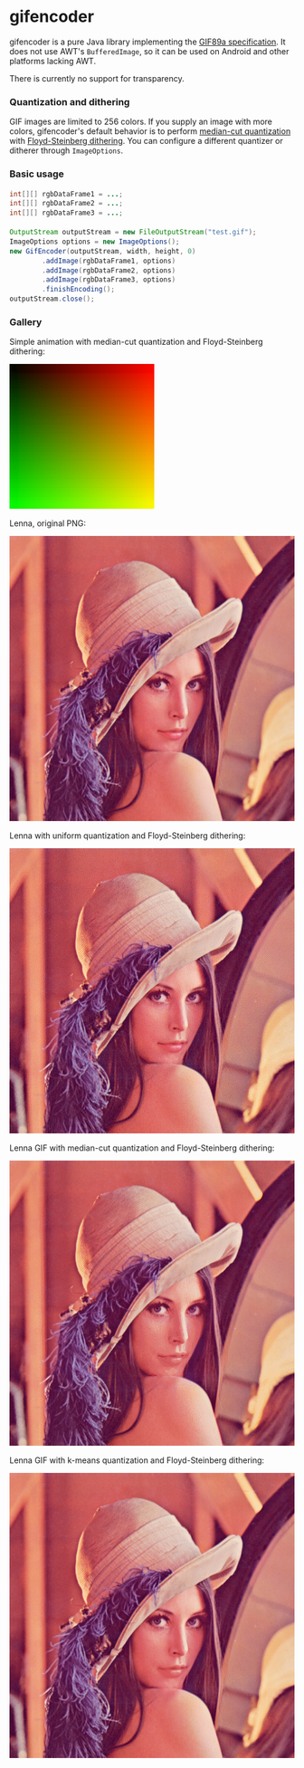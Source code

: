 # gifencoder

gifencoder is a pure Java library implementing the [GIF89a specification](http://www.w3.org/Graphics/GIF/spec-gif89a.txt). It does not use AWT's `BufferedImage`, so it can be used on Android and other platforms lacking AWT.

There is currently no support for transparency.


### Quantization and dithering

GIF images are limited to 256 colors. If you supply an image with more colors, gifencoder's default behavior is to perform [median-cut quantization](http://en.wikipedia.org/wiki/Median_cut) with [Floyd-Steinberg dithering](http://en.wikipedia.org/wiki/Floyd%E2%80%93Steinberg_dithering). You can configure a different quantizer or ditherer through `ImageOptions`.


### Basic usage

```java
int[][] rgbDataFrame1 = ...;
int[][] rgbDataFrame2 = ...;
int[][] rgbDataFrame3 = ...;

OutputStream outputStream = new FileOutputStream("test.gif");
ImageOptions options = new ImageOptions();
new GifEncoder(outputStream, width, height, 0)
        .addImage(rgbDataFrame1, options)
        .addImage(rgbDataFrame2, options)
        .addImage(rgbDataFrame3, options)
        .finishEncoding();
outputStream.close();
```


### Gallery

Simple animation with median-cut quantization and Floyd-Steinberg dithering:

![simple animation](gallery/simple-animation.gif)

Lenna, original PNG:

![Lenna original](gallery/lenna-original.png)

Lenna with uniform quantization and Floyd-Steinberg dithering:

![Lenna with uniform quantization and Floyd-Steinberg dithering](gallery/lenna-uniform.gif)

Lenna GIF with median-cut quantization and Floyd-Steinberg dithering:

![Lenna with median-cut quantization and Floyd-Steinberg dithering](gallery/lenna-median-cut.gif)

Lenna GIF with k-means quantization and Floyd-Steinberg dithering:

![Lenna with k-means quantization and Floyd-Steinberg dithering](gallery/lenna-k-means.gif)
